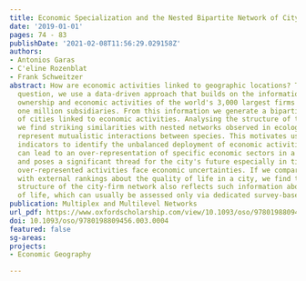 ```yaml
---
title: Economic Specialization and the Nested Bipartite Network of City-Firm Relations
date: '2019-01-01'
pages: 74 - 83
publishDate: '2021-02-08T11:56:29.029158Z'
authors:
- Antonios Garas
- C'eline Rozenblat
- Frank Schweitzer
abstract: How are economic activities linked to geographic locations? To answer this
  question, we use a data-driven approach that builds on the information about location,
  ownership and economic activities of the world's 3,000 largest firms and their almost
  one million subsidiaries. From this information we generate a bipartite network
  of cities linked to economic activities. Analysing the structure of this network,
  we find striking similarities with nested networks observed in ecology, where links
  represent mutualistic interactions between species. This motivates us to apply ecological
  indicators to identify the unbalanced deployment of economic activities. Such deployment
  can lead to an over-representation of specific economic sectors in a given city,
  and poses a significant thread for the city's future especially in times when the
  over-represented activities face economic uncertainties. If we compare our analysis
  with external rankings about the quality of life in a city, we find that the nested
  structure of the city-firm network also reflects such information about the quality
  of life, which can usually be assessed only via dedicated survey-based indicators.
publication: Multiplex and Multilevel Networks
url_pdf: https://www.oxfordscholarship.com/view/10.1093/oso/9780198809456.001.0001/oso-9780198809456-chapter-4
doi: 10.1093/oso/9780198809456.003.0004
featured: false
sg-areas:
projects:
- Economic Geography

---
```

